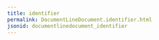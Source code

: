 ```yaml
---
title: identifier
permalink: DocumentLineDocument.identifier.html
jsonid: documentlinedocument_identifier
---
```

